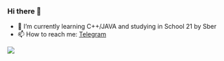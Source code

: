 ### Hi there 👋

- 🌱 I’m currently learning C++/JAVA and studying in School 21 by Sber
- 📫 How to reach me: [Telegram](https://t.me/papawfen)

![](https://leetcard.jacoblin.cool/papawfen?theme=dark&font=Fira%20Mono&ext=heatmap)
